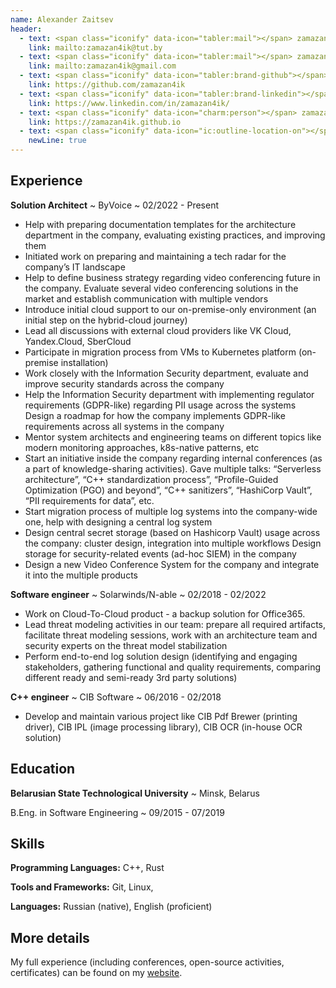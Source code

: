 ```yaml
---
name: Alexander Zaitsev
header:
  - text: <span class="iconify" data-icon="tabler:mail"></span> zamazan4ik@tut.by
    link: mailto:zamazan4ik@tut.by
  - text: <span class="iconify" data-icon="tabler:mail"></span> zamazan4ik@gmail.com
    link: mailto:zamazan4ik@gmail.com  
  - text: <span class="iconify" data-icon="tabler:brand-github"></span> zamazan4ik
    link: https://github.com/zamazan4ik
  - text: <span class="iconify" data-icon="tabler:brand-linkedin"></span> zamazan4ik
    link: https://www.linkedin.com/in/zamazan4ik/
  - text: <span class="iconify" data-icon="charm:person"></span> zamazan4ik.github.io
    link: https://zamazan4ik.github.io
  - text: <span class="iconify" data-icon="ic:outline-location-on"></span> Warsaw, Poland
    newLine: true
---
```



## Experience

**Solution Architect**
  ~ ByVoice
  ~ 02/2022 - Present

- Help with preparing documentation templates for the architecture department in the company, evaluating existing practices, and improving them
- Initiated work on preparing and maintaining a tech radar for the company’s IT landscape
- Help to define business strategy regarding video conferencing future in the company. Evaluate several video conferencing solutions in the market and establish communication with multiple vendors
- Introduce initial cloud support to our on-premise-only environment (an initial step on the hybrid-cloud journey)
- Lead all discussions with external cloud providers like VK Cloud, Yandex.Cloud, SberCloud
- Participate in migration process from VMs to Kubernetes platform (on-premise installation)
- Work closely with the Information Security department, evaluate and improve security standards across the company
- Help the Information Security department with implementing regulator requirements (GDPR-like) regarding PII usage across the systems
Design a roadmap for how the company implements GDPR-like requirements across all systems in the company
- Mentor system architects and engineering teams on different topics like modern monitoring approaches, k8s-native patterns, etc
- Start an initiative inside the company regarding internal conferences (as a part of knowledge-sharing activities). Gave multiple talks: “Serverless architecture”, “C++ standardization process”, “Profile-Guided Optimization (PGO) and beyond”, “C++ sanitizers”, “HashiCorp Vault”, “PII requirements for data”, etc.
- Start migration process of multiple log systems into the company-wide one, help with designing a central log system
- Design central secret storage (based on Hashicorp Vault) usage across the company: cluster design, integration into multiple workflows
Design storage for security-related events (ad-hoc SIEM) in the company
- Design a new Video Conference System for the company and integrate it into the multiple products


**Software engineer**
  ~ Solarwinds/N-able
  ~ 02/2018 - 02/2022

- Work on Cloud-To-Cloud product - a backup solution for Office365.
- Lead threat modeling activities in our team: prepare all required artifacts, facilitate threat modeling sessions, work with an architecture team and security experts on the threat model stabilization
- Perform end-to-end log solution design (identifying and engaging stakeholders, gathering functional and quality requirements, comparing different ready and semi-ready 3rd party solutions)


**C++ engineer**
  ~ CIB Software
  ~ 06/2016 - 02/2018

- Develop and maintain various project like CIB Pdf Brewer (printing driver), CIB IPL (image processing library), CIB OCR (in-house OCR solution)


## Education

**Belarusian State Technological University**
  ~ Minsk, Belarus

B.Eng. in Software Engineering
  ~ 09/2015 - 07/2019


## Skills

**Programming Languages:** <span class="iconify" data-icon="vscode-icons:file-type-cpp"></span> C++, <span class="iconify" data-icon="vscode-icons:file-type-rust"></span> Rust

**Tools and Frameworks:** Git, Linux, 

**Languages:** Russian (native), English (proficient)

## More details

My full experience (including conferences, open-source activities, certificates) can be found on my [website](https://zamazan4ik.github.io).